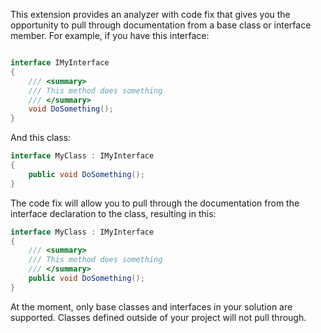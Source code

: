 This extension provides an analyzer with code fix that gives you the opportunity to pull through documentation from a base class or interface member.  For example, if you have this interface:

```C#

interface IMyInterface 
{
    /// <summary>
    /// This method does something
    /// </summary>
    void DoSomething();
}

```

And this class:

```C#
interface MyClass : IMyInterface
{
    public void DoSomething();
}
```

The code fix will allow you to pull through the documentation from the interface declaration to the class, resulting in this:

```C#
interface MyClass : IMyInterface
{
    /// <summary>
    /// This method does something
    /// </summary>
    public void DoSomething();
}
```

At the moment, only base classes and interfaces in your solution are supported.  Classes defined outside of your project will not pull through.
